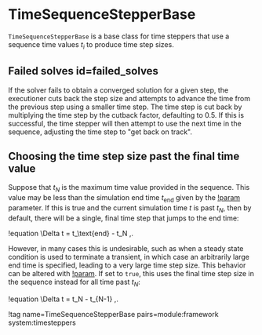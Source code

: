 # TimeSequenceStepperBase

`TimeSequenceStepperBase` is a base class for time steppers that use a sequence
time values $t_i$ to produce time step sizes.

## Failed solves id=failed_solves

If the solver fails to obtain a converged solution for a given
step, the executioner cuts back the step size and attempts to advance the time
from the previous step using a smaller time step. The time step is cut back by
multiplying the time step by the cutback factor, defaulting to 0.5. If this is successful,
the time stepper will then attempt to use the next time in the sequence,
adjusting the time step to "get back on track".

## Choosing the time step size past the final time value

Suppose that $t_N$ is the maximum time value provided in the sequence. This value
may be less than the simulation end time $t_\text{end}$ given by the
[!param](/Executioner/Transient/end_time) parameter. If this is true and the current simulation
time $t$ is past $t_N$, then by default, there will be a single, final time step
that jumps to the end time:

!equation
\Delta t = t_\text{end} - t_N \,.

However, in many cases this is undesirable, such as when a steady state condition
is used to terminate a transient, in which case an arbitrarily large end time
is specified, leading to a very large time step size. This behavior can be
altered with [!param](/Executioner/TimeSteppers/TimeSequenceStepper/use_last_dt_after_last_t).
If set to `true`, this uses the final time step size in the sequence instead
for all time past $t_N$:

!equation
\Delta t = t_N - t_{N-1} \,.

!tag name=TimeSequenceStepperBase pairs=module:framework system:timesteppers
